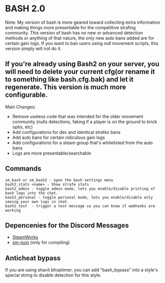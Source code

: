 # BASH 2.0

Note:
My version of bash is more geared toward collecting extra information and making things more presentable for the competitive strafing community. This version of bash has no new or advanced detection methods or anything of that nature, the only new auto bans added are for certain gain logs. If you want to ban users using null movement scripts, this version simply will not do it.

## If you're already using Bash2 on your server, you will need to delete your current cfg(or rename it to something like bash.cfg.bak) and let it regenerate. This version is much more configurable.

Main Changes:
* Remove useless code that was intended for the older movement community (nulls detections, faking if a player is on the ground to brick optis, etc)
* Add configurations for dev and identical strafes bans
* Add auto bans for certain ridiculous gain logs
* Add configurations for a steam group that's whitelisted from the auto bans
* Logs are more presentable/searchable

## Commands

```
sm_bash or sm_bash2 - open the bash settings menu
bash2_stats <name> - Show strafe stats
bash2_admin - toggle admin mode, lets you enable/disable printing of bash logs into the chat.
bash2_personal - toggle personal mode, lets you enable/disable only seeing your own logs in chat.
bash2_test  - trigger a test message so you can know if webhooks are working
```

## Depencenies for the Discord Messages

* [SteamWorks](https://forums.alliedmods.net/showthread.php?t=229556)
* [sm-json](https://github.com/doug919/smjson) (only for compiling)

## Anticheat bypass

If you are using shavit bhoptimer, you can add "bash_bypass" into a style's special string to disable detection for this style.
